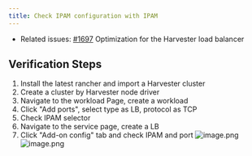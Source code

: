 ```yaml
---
title: Check IPAM configuration with IPAM
---
```

* Related issues: [#1697](https://github.com/harvester/harvester/issues/1697) Optimization for the Harvester load balancer

## Verification Steps

1. Install the latest rancher and import a Harvester cluster
1. Create a cluster by Harvester node driver
1. Navigate to the workload Page, create a workload
1. Click "Add ports", select type as LB, protocol as TCP
1. Check IPAM selector
1. Navigate to the service page, create a LB
1. Click "Add-on config" tab and check IPAM and port
![image.png](https://user-images.githubusercontent.com/83787952/152212105-2b2335be-b12b-42ac-bfcf-aa1d2aeb6fd3.png)
![image.png](https://user-images.githubusercontent.com/83787952/152212109-039a3e23-9eae-4ffc-9318-58f048a112c1.png)